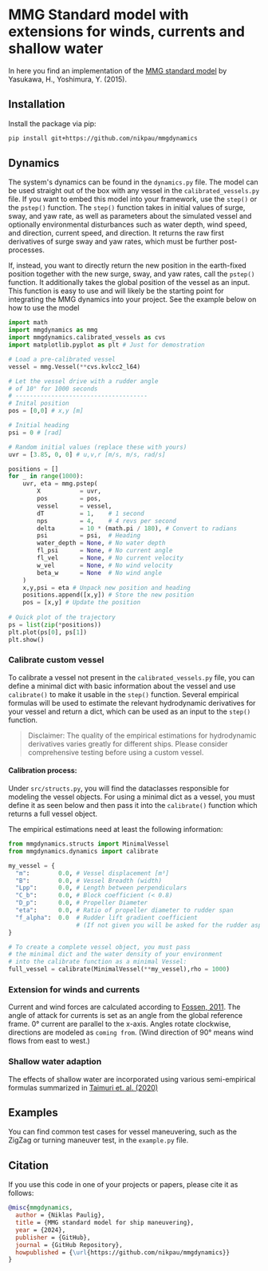 # MMG Standard model with extensions for winds, currents and shallow water

In here you find an implementation of the [MMG standard model](https://doi.org/10.1007/s00773-014-0293-y) by Yasukawa, H., Yoshimura, Y. (2015).

## Installation

Install the package via pip:

```bash
pip install git+https://github.com/nikpau/mmgdynamics
```

## Dynamics

The system's dynamics can be found in the `dynamics.py` file. The model can be used straight out of the box with any vessel in the `calibrated_vessels.py` file. If you want to embed this model into your framework, use the `step()` or the `pstep()` function. The `step()` function takes in initial values of surge, sway, and yaw rate, as well as parameters about the simulated vessel and optionally environmental disturbances such as water depth, wind speed, and direction, current speed, and direction. It returns the raw first derivatives of surge sway and yaw rates, which must be further post-processes. 

If, instead, you want to directly return the new position in the earth-fixed position together with the new surge, sway, and yaw rates, call the `pstep()` function. It additionally takes the global position of the vessel as an input. This function is easy to use and will likely be the starting point for integrating the MMG dynamics into your project. See the example below on how to use the model

```python
import math
import mmgdynamics as mmg
import mmgdynamics.calibrated_vessels as cvs
import matplotlib.pyplot as plt # Just for demostration

# Load a pre-calibrated vessel
vessel = mmg.Vessel(**cvs.kvlcc2_l64)

# Let the vessel drive with a rudder angle
# of 10° for 1000 seconds
# -------------------------------------
# Inital position
pos = [0,0] # x,y [m]

# Initial heading
psi = 0 # [rad]

# Random initial values (replace these with yours)
uvr = [3.85, 0, 0] # u,v,r [m/s, m/s, rad/s]

positions = []
for _ in range(1000):
    uvr, eta = mmg.pstep(
        X           = uvr,
        pos         = pos,
        vessel      = vessel,
        dT          = 1,    # 1 second
        nps         = 4,    # 4 revs per second
        delta       = 10 * (math.pi / 180), # Convert to radians
        psi         = psi,  # Heading
        water_depth = None, # No water depth
        fl_psi      = None, # No current angle
        fl_vel      = None, # No current velocity
        w_vel       = None, # No wind velocity
        beta_w      = None  # No wind angle
    )
    x,y,psi = eta # Unpack new position and heading
    positions.append([x,y]) # Store the new position
    pos = [x,y] # Update the position
    
# Quick plot of the trajectory
ps = list(zip(*positions))
plt.plot(ps[0], ps[1])
plt.show()
```

### Calibrate custom vessel

To calibrate a vessel not present in the `calibrated_vessels.py` file, you can define a minimal dict with basic information about the vessel and use `calibrate()` to make it usable in the `step()` function. Several empirical formulas will be used to estimate the relevant hydrodynamic derivatives for your vessel and return a dict, which can be used as an input to the `step()` function.
> Disclaimer: The quality of the empirical estimations for hydrodynamic derivatives varies greatly for different ships. Please consider comprehensive testing before using a custom vessel.

#### Calibration process:

Under `src/structs.py`, you will find the dataclasses responsible for modeling the vessel objects. For using a minimal dict as a vessel, you must define it as seen below and then pass it into the `calibrate()` function which returns a full vessel object.

The empirical estimations need at least the following information:

```python
from mmgdynamics.structs import MinimalVessel
from mmgdynamics.dynamics import calibrate

my_vessel = {
  "m":        0.0, # Vessel displacement [m³]
  "B":        0.0, # Vessel Breadth (width)
  "Lpp":      0.0, # Length between perpendiculars
  "C_b":      0.0, # Block coefficient (< 0.8)
  "D_p":      0.0, # Propeller Diameter
  "eta":      0.0, # Ratio of propeller diameter to rudder span
  "f_alpha":  0.0  # Rudder lift gradient coefficient 
                   # (If not given you will be asked for the rudder aspect ratio)
}

# To create a complete vessel object, you must pass
# the minimal dict and the water density of your environment 
# into the calibrate function as a minimal Vessel:
full_vessel = calibrate(MinimalVessel(**my_vessel),rho = 1000)
```

### Extension for winds and currents

Current and wind forces are calculated according to [Fossen, 2011](https://doi.org/10.1002/9781119994138). 
The angle of attack for currents is set as an angle from the global reference frame. 0° current are parallel to the x-axis. Angles rotate clockwise, directions are modeled as `coming from`. (Wind direction of 90° means wind flows from east to west.)

### Shallow water adaption

The effects of shallow water are incorporated using various semi-empirical formulas summarized in [Taimuri et. al. (2020)](https://doi.org/10.1016/j.oceaneng.2020.108103)

## Examples

You can find common test cases for vessel maneuvering, such as the ZigZag or turning maneuver test, in the `example.py` file.


## Citation

If you use this code in one of your projects or papers, please cite it as follows:

```bibtex
@misc{mmgdynamics,
  author = {Niklas Paulig},
  title = {MMG standard model for ship maneuvering},
  year = {2024},
  publisher = {GitHub},
  journal = {GitHub Repository},
  howpublished = {\url{https://github.com/nikpau/mmgdynamics}}
}
```
